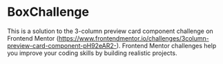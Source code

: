 # BoxChallenge
This is a solution to the 3-column preview card component challenge on Frontend Mentor (https://www.frontendmentor.io/challenges/3column-preview-card-component-pH92eAR2-). Frontend Mentor challenges help you improve your coding skills by building realistic projects. 
